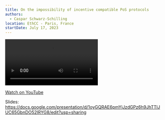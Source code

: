 ```yaml
---
title: On the impossibility of incentive compatible PoS protocols
authors:
  - Caspar Schwarz-Schilling
location: EthCC - Paris, France
startDate: July 17, 2023
---
```


<video src="https://www.youtube.com/live/sJBZGqAT7gE?si=vSp2s4WPl2zBusJa"></video>

[Watch on YouTube](https://www.youtube.com/live/sJBZGqAT7gE?si=vSp2s4WPl2zBusJa)

Slides: <https://docs.google.com/presentation/d/1oyGQRAE6pmYjJzdGPz6h9JhTTlJUC65GbnDO52IRYG8/edit?usp=sharing>
